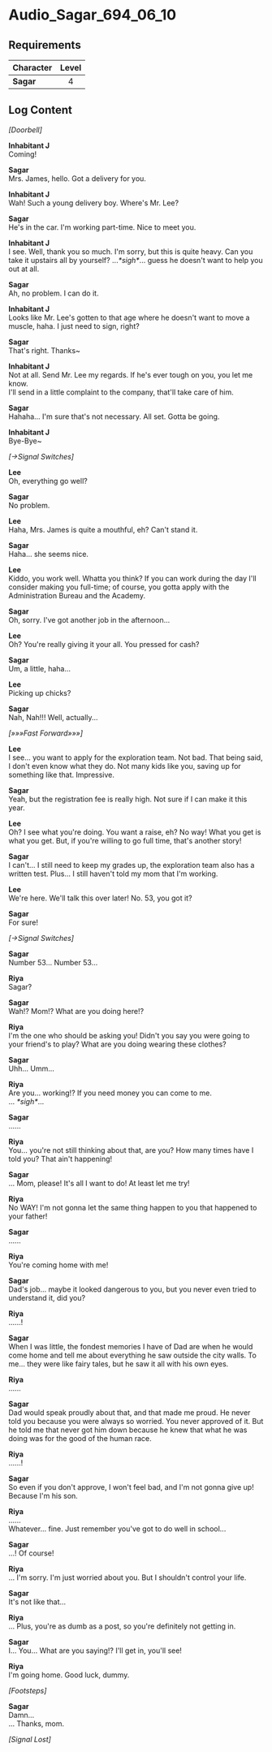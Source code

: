 # Audio_Sagar_694_06_10
## Requirements
|Character|Level|
|---------|:---:|
|**Sagar**|  4  |

## Log Content
*\[Doorbell\]*

**Inhabitant J**<br>
Coming!

**Sagar**<br>
Mrs. James, hello. Got a delivery for you.

**Inhabitant J**<br>
Wah! Such a young delivery boy. Where's Mr. Lee?

**Sagar**<br>
He's in the car. I'm working part\-time. Nice to meet you.

**Inhabitant J**<br>
I see. Well, thank you so much. I'm sorry, but this is quite heavy. Can you take it upstairs all by yourself? ...*\*sigh\**... guess he doesn't want to help you out at all.

**Sagar**<br>
Ah, no problem. I can do it.

**Inhabitant J**<br>
Looks like Mr. Lee's gotten to that age where he doesn't want to move a muscle, haha. I just need to sign, right?

**Sagar**<br>
That's right. Thanks\~

**Inhabitant J**<br>
Not at all. Send Mr. Lee my regards. If he's ever tough on you, you let me know. <br>
I'll send in a little complaint to the company, that'll take care of him.

**Sagar**<br>
Hahaha... I'm sure that's not necessary. All set. Gotta be going.

**Inhabitant J**<br>
Bye\-Bye\~

*[→Signal Switches]*

**Lee**<br>
Oh, everything go well?

**Sagar**<br>
No problem.

**Lee**<br>
Haha, Mrs. James is quite a mouthful, eh? Can't stand it.

**Sagar**<br>
Haha... she seems nice.

**Lee**<br>
Kiddo, you work well. Whatta you think? If you can work during the day I'll consider making you full\-time; of course, you gotta apply with the Administration Bureau and the Academy.

**Sagar**<br>
Oh, sorry. I've got another job in the afternoon...

**Lee**<br>
Oh? You're really giving it your all. You pressed for cash?

**Sagar**<br>
Um, a little, haha...

**Lee**<br>
Picking up chicks?

**Sagar**<br>
Nah, Nah!!! Well, actually...

*[»»»Fast Forward»»»]*

**Lee**<br>
I see... you want to apply for the exploration team. Not bad. That being said, I don't even know what they do. Not many kids like you, saving up for something like that. Impressive.

**Sagar**<br>
Yeah, but the registration fee is really high. Not sure if I can make it this year.

**Lee**<br>
Oh? I see what you're doing. You want a raise, eh? No way! What you get is what you get. But, if you're willing to go full time, that's another story!

**Sagar**<br>
I can't... I still need to keep my grades up, the exploration team also has a written test. Plus... I still haven't told my mom that I'm working.

**Lee**<br>
We're here. We'll talk this over later! No. 53, you got it?

**Sagar**<br>
For sure!

*[→Signal Switches]*

**Sagar**<br>
Number 53... Number 53...

**Riya**<br>
Sagar?

**Sagar**<br>
Wah!? Mom!? What are you doing here!?

**Riya**<br>
I'm the one who should be asking you! Didn't you say you were going to your friend's to play? What are you doing wearing these clothes?

**Sagar**<br>
Uhh... Umm...

**Riya**<br>
Are you... working!? If you need money you can come to me.<br>
... *\*sigh\**...

**Sagar**<br>
......

**Riya**<br>
You... you're not still thinking about that, are you? How many times have I told you? That ain't happening!

**Sagar**<br>
... Mom, please! It's all I want to do! At least let me try!

**Riya**<br>
No WAY! I'm not gonna let the same thing happen to you that happened to your father!

**Sagar**<br>
......

**Riya**<br>
You're coming home with me!

**Sagar**<br>
Dad's job... maybe it looked dangerous to you, but you never even tried to understand it, did you?

**Riya**<br>
......!

**Sagar**<br>
When I was little, the fondest memories I have of Dad are when he would come home and tell me about everything he saw outside the city walls. To me... they were like fairy tales, but he saw it all with his own eyes.

**Riya**<br>
......

**Sagar**<br>
Dad would speak proudly about that, and that made me proud. He never told you because you were always so worried. You never approved of it. But he told me that never got him down because he knew that what he was doing was for the good of the human race.

**Riya**<br>
......!

**Sagar**<br>
So even if you don't approve, I won't feel bad, and I'm not gonna give up! Because I'm his son.

**Riya**<br>
......<br>
Whatever... fine. Just remember you've got to do well in school...

**Sagar**<br>
...! Of course!

**Riya**<br>
... I'm sorry. I'm just worried about you. But I shouldn't control your life.

**Sagar**<br>
It's not like that...

**Riya**<br>
... Plus, you're as dumb as a post, so you're definitely not getting in.

**Sagar**<br>
I... You... What are you saying!? I'll get in, you'll see!

**Riya**<br>
I'm going home. Good luck, dummy.

*\[Footsteps\]*

**Sagar**<br>
Damn...<br>
... Thanks, mom.

*[Signal Lost]*